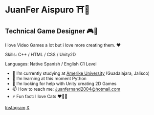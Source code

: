 JuanFer Aispuro ⛩👺
==============================

## Technical Game Designer 🎮🎌

I love Video Games a lot but i love more creating them. ❤

Skills: C++ / HTML / CSS / Unity2D

Languages: Native Spanish / English C1 Level 

- 🔭 I’m currently studying at [Amerike University](https://amerike.edu.mx) (Guadalajara, Jalisco)
- 🌱 I’m learning at this moment Python
- 🤔 I’m looking for help with Unity creating 2D Games 
- 📫 How to reach me: Juanfernand2004@hotmail.com
- ⚡ Fun fact: I love Cats ♥🐱‍💻 

[Instagram](https://www.instagram.com/Fer_Aisps/)
[X](https://twitter.com/Fer_aisps)
